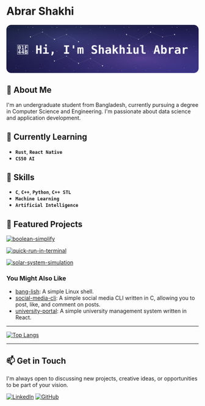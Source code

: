 # Abrar Shakhi

![Banner](public/intro-banner.svg)

## 👋 About Me

I'm an undergraduate student from Bangladesh, currently pursuing a degree in Computer Science and Engineering.
I'm passionate about data science and application development.

<!-- ![coder](https://th.bing.com/th/id/R.417ebee986aec41629278b1e04cfbfe9?rik=WTtA8f8o5uL7NQ&pid=ImgRaw&r=0) -->

## 🌱 Currently Learning

- **`Rust`**, **`React Native`**
- **`CS50 AI`**

## 💪 Skills

- **`C`**, **`C++`**, **`Python`**, **`C++ STL`**
- **`Machine Learning`**
- **`Artificial Intelligence`**

## 🚀 Featured Projects

[![boolean-simplify](https://github-readme-stats.vercel.app/api/pin?username=abrarshakhi&repo=boolean-simplify&theme=transparent&show_icons=true)](https://github.com/AbrarShakhi/boolean-simplify)

[![quick-run-in-terminal](https://github-readme-stats.vercel.app/api/pin?username=abrarshakhi&repo=quick-run-in-terminal&theme=transparent&show_icons=true)](https://github.com/AbrarShakhi/quick-run-in-terminal)

[![solar-system-simulation](https://github-readme-stats.vercel.app/api/pin?username=abrarshakhi&repo=solar-system-simulation&theme=transparent&show_icons=true)](https://github.com/AbrarShakhi/solar-system-simulation)

### You Might Also Like

- [bang-lish](https://github.com/AbrarShakhi/bang-lish): A simple Linux shell.
- [social-media-cli](https://github.com/AbrarShakhi/social-media-cli): A simple social media CLI written in C, allowing you to post, like, and comment on posts.
- [university-portal](https://github.com/AbrarShakhi/university-portal-frontend): A simple university management system written in React.

---

[![Top Langs](https://github-readme-stats.vercel.app/api/top-langs/?username=AbrarShakhi&layout=compact&theme=radical)](https://github.com/AbrarShakhi?tab=repositories)

---

## 📫 Get in Touch

I'm always open to discussing new projects, creative ideas, or opportunities to be part of your vision.

[![LinkedIn](https://img.shields.io/badge/LinkedIn-0077B5?style=for-the-badge&logo=linkedin&logoColor=white)](https://linkedin.com/in/AbrarShakhi)
[![GitHub](https://img.shields.io/badge/GitHub-181717?style=for-the-badge&logo=github&logoColor=white)](https://github.com/AbrarShakhi)

<!-- Feel free to reach out to me at [your.email@example.com](mailto:your.email@example.com) -->
